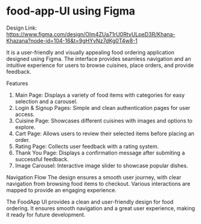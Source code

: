 # food-app-UI using Figma
Design Link: https://www.figma.com/design/Olm4ZUa71rU0RtvULpeD3R/Khana-Khazana?node-id=104-16&t=9gHYvNz7dKg0T4w8-1

It is a user-friendly and visually appealing food ordering application designed using Figma. The interface provides seamless navigation and an intuitive experience for users to browse cuisines, place orders, and provide feedback.

Features
1. Main Page: Displays a variety of food items with categories for easy selection and a carousel.
2. Login & Signup Pages: Simple and clean authentication pages for user access.
3. Cuisine Page: Showcases different cuisines with images and options to explore.
4. Cart Page: Allows users to review their selected items before placing an order.
5. Rating Page: Collects user feedback with a rating system.
6. Thank You Page: Displays a confirmation message after submiting a successful feedback.
7. Image Carousel: Interactive image slider to showcase popular dishes.

Navigation Flow
The design ensures a smooth user journey, with clear navigation from browsing food items to checkout. Various interactions are mapped to provide an engaging experience.

The FoodApp UI provides a clean and user-friendly design for food ordering. It ensures smooth navigation and a great user experience, making it ready for future development.
